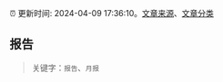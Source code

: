 :alarm_clock: 更新时间: 2024-04-09 17:36:10。[文章来源](/README.md)、[文章分类](/TAGS.md)

## 报告


> 关键字：`报告`、`月报`



